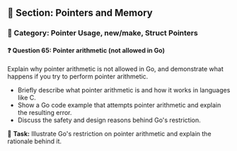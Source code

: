 ## 📘 Section: Pointers and Memory  
### 🔹 Category: Pointer Usage, new/make, Struct Pointers  
#### ❓ Question 65: Pointer arithmetic (not allowed in Go)

Explain why pointer arithmetic is not allowed in Go, and demonstrate what happens if you try to perform pointer arithmetic.

- Briefly describe what pointer arithmetic is and how it works in languages like C.
- Show a Go code example that attempts pointer arithmetic and explain the resulting error.
- Discuss the safety and design reasons behind Go's restriction.

🔧 **Task:** Illustrate Go's restriction on pointer arithmetic and explain the rationale behind it.
